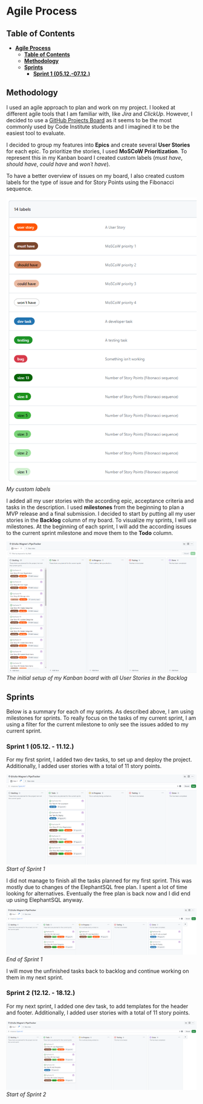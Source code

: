 # **Agile Process**

## **Table of Contents**

<!-- TOC -->
* [**Agile Process**](#agile-process)
  * [**Table of Contents**](#table-of-contents)
  * [**Methodology**](#methodology)
  * [**Sprints**](#sprints)
    * [**Sprint 1 (05.12.-07.12.)**](#sprint-1-0512-0712)
<!-- TOC -->

## **Methodology**
I used an agile approach to plan and work on my project. I looked at different agile tools that I am familiar with, like *Jira* and *ClickUp*. However, I decided to use a [GitHub Projects Board](https://github.com/users/Julia-Wagner/projects/2) as it seems to be the most commonly used by Code Institute students and I imagined it to be the easiest tool to evaluate.

I decided to group my features into **Epics** and create several **User Stories** for each epic. To prioritize the stories, I used **MoSCoW Prioritization**. To represent this in my Kanban board I created custom labels (*must have*, *should have*, *could have* and *won´t have*).

To have a better overview of issues on my board, I also created custom labels for the type of issue and for Story Points using the Fibonacci sequence.

![Agile labels](docs/agile/labels.png)
*My custom labels*

I added all my user stories with the according epic, acceptance criteria and tasks in the description. I used **milestones** from the beginning to plan a MVP release and a final submission. I decided to start by putting all my user stories in the **Backlog** column of my board. To visualize my sprints, I will use milestones. At the beginning of each sprint, I will add the according issues to the current sprint milestone and move them to the **Todo** column.

![Initial board setup](docs/agile/initial_backlog.png)
*The initial setup of my Kanban board with all User Stories in the Backlog*

## **Sprints**
Below is a summary for each of my sprints. As described above, I am using milestones for sprints. To really focus on the tasks of my current sprint, I am using a filter for the current milestone to only see the issues added to my current sprint.

### **Sprint 1 (05.12. - 11.12.)**
For my first sprint, I added two dev tasks, to set up and deploy the project. Additionally, I added user stories with a total of 11 story points.

![Sprint 1 start](docs/agile/sprint1_start.png)
*Start of Sprint 1*

I did not manage to finish all the tasks planned for my first sprint. This was mostly due to changes of the ElephantSQL free plan. I spent a lot of time looking for alternatives. Eventually the free plan is back now and I did end up using ElephantSQL anyway.

![Sprint 1 end](docs/agile/sprint1_end.png)
*End of Sprint 1*

I will move the unfinished tasks back to backlog and continue working on them in my next sprint.

### **Sprint 2 (12.12. - 18.12.)**
For my next sprint, I added one dev task, to add templates for the header and footer. Additionally, I added user stories with a total of 11 story points.

![Sprint 2 start](docs/agile/sprint2_start.png)
*Start of Sprint 2*
